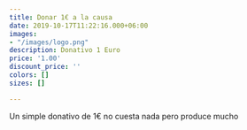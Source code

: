```yaml
---
title: Donar 1€ a la causa
date: 2019-10-17T11:22:16.000+06:00
images:
- "/images/logo.png"
description: Donativo 1 Euro
price: '1.00'
discount_price: ''
colors: []
sizes: []

---
```

Un simple donativo de 1€ no cuesta nada pero produce mucho